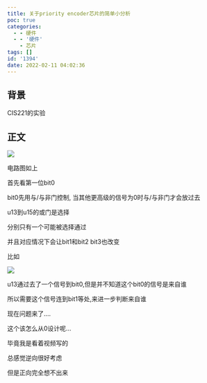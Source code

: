 ```yaml
---
title: 关于priority encoder芯片的简单小分析
poc: true
categories:
  - - 硬件
  - - '硬件'
    - 芯片
tags: []
id: '1394'
date: 2022-02-11 04:02:36
---
```


## 背景

CIS221的实验

## 正文

![](https://raw.githubusercontent.com/Valkierja/ALLPIC/main/img/202303172110571.png)

电路图如上

首先看第一位bit0

bit0先用与/与非门控制, 当其他更高级的信号为0时与/与非门才会放过去

u13到u15的或门是选择

分别只有一个可能被选择通过

并且对应情况下会让bit1和bit2 bit3也改变

比如

![](https://raw.githubusercontent.com/Valkierja/ALLPIC/main/img/202303172110485.png)

u13通过去了一个信号到bit0,但是并不知道这个bit0的信号是来自谁

所以需要这个信号连到bit1等处,来进一步判断来自谁

现在问题来了....

这个该怎么从0设计呢...

毕竟我是看着视频写的

总感觉逆向很好考虑

但是正向完全想不出来
